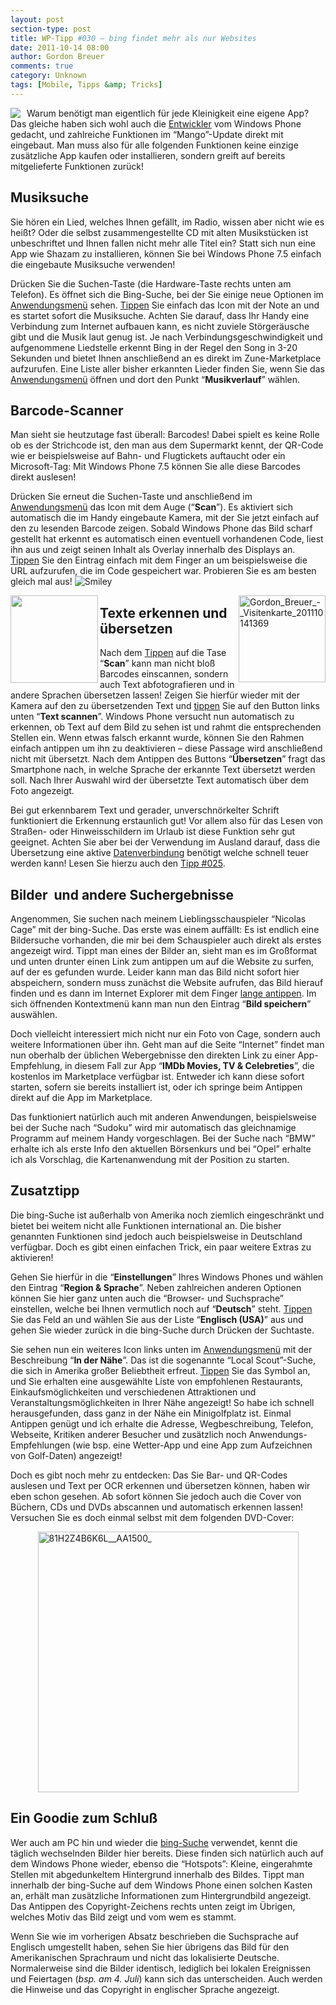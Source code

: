 ```yaml
---
layout: post
section-type: post
title: WP-Tipp #030 – bing findet mehr als nur Websites
date: 2011-10-14 08:00
author: Gordon Breuer
comments: true
category: Unknown
tags: [Mobile, Tipps &amp; Tricks]
---
```

<p><img style="margin: 0px 10px 0px 0px; display: inline; float: left" align="left" src="http://anheledirwp.blob.core.windows.net/wordpress/2011/10/internetmg.png" /></p>  <p>Warum benötigt man eigentlich für jede Kleinigkeit eine eigene App? Das gleiche haben sich wohl auch die <a href="http://dotnet-forum.de/forums/default.aspx?GroupID=32">Entwickler</a> vom Windows Phone gedacht, und zahlreiche Funktionen im “Mango”-Update direkt mit eingebaut. Man muss also für alle folgenden Funktionen keine einzige zusätzliche App kaufen oder installieren, sondern greift auf bereits mitgelieferte Funktionen zurück!</p>  <h2>Musiksuche</h2>  <p>Sie hören ein Lied, welches Ihnen gefällt, im Radio, wissen aber nicht wie es heißt? Oder die selbst zusammengestellte CD mit alten Musikstücken ist unbeschriftet und Ihnen fallen nicht mehr alle Titel ein? Statt sich nun eine App wie Shazam zu installieren, können Sie bei Windows Phone 7.5 einfach die eingebaute Musiksuche verwenden!</p>  <p>Drücken Sie die Suchen-Taste (die Hardware-Taste rechts unten am Telefon). Es öffnet sich die Bing-Suche, bei der Sie einige neue Optionen im <a href="/post/2011/09/05/WP7-Tipp-002-%E2%80%93-Das-Anwendungs-und-Kontextmenu.aspx">Anwendungsmenü</a> sehen. <a href="/post/2011/09/12/WP7-Tipp-007-%E2%80%93-Standard-Gesten.aspx">Tippen</a> Sie einfach das Icon mit der Note an und es startet sofort die Musiksuche. Achten Sie darauf, dass Ihr Handy eine Verbindung zum Internet aufbauen kann, es nicht zuviele Störgeräusche gibt und die Musik laut genug ist. Je nach Verbindungsgeschwindigkeit und aufgenommene Liedstelle erkennt Bing in der Regel den Song in 3-20 Sekunden und bietet Ihnen anschließend an es direkt im Zune-Marketplace aufzurufen. Eine Liste aller bisher erkannten Lieder finden Sie, wenn Sie das <a href="/post/2011/09/05/WP7-Tipp-002-%E2%80%93-Das-Anwendungs-und-Kontextmenu.aspx">Anwendungsmenü</a> öffnen und dort den Punkt “<strong>Musikverlauf</strong>” wählen.</p>  <h2>Barcode-Scanner</h2>  <p>Man sieht sie heutzutage fast überall: Barcodes! Dabei spielt es keine Rolle ob es der Strichcode ist, den man aus dem Supermarkt kennt, der QR-Code wie er beispielsweise auf Bahn- und Flugtickets auftaucht oder ein Microsoft-Tag: Mit Windows Phone 7.5 können Sie alle diese Barcodes direkt auslesen!</p>  <p>Drücken Sie erneut die Suchen-Taste und anschließend im <a href="/post/2011/09/05/WP7-Tipp-002-%E2%80%93-Das-Anwendungs-und-Kontextmenu.aspx">Anwendungsmenü</a> das Icon mit dem Auge (“<strong>Scan</strong>”). Es aktiviert sich automatisch die im Handy eingebaute Kamera, mit der Sie jetzt einfach auf den zu lesenden Barcode zeigen. Sobald Windows Phone das Bild scharf gestellt hat erkennt es automatisch einen eventuell vorhandenen Code, liest ihn aus und zeigt seinen Inhalt als Overlay innerhalb des Displays an. <a href="/post/2011/09/12/WP7-Tipp-007-%E2%80%93-Standard-Gesten.aspx">Tippen</a> Sie den Eintrag einfach mit dem Finger an um beispielsweise die URL aufzurufen, die im Code gespeichert war. Probieren Sie es am besten gleich mal aus! <img style="border-bottom-style: none; border-left-style: none; border-top-style: none; border-right-style: none" class="wlEmoticon wlEmoticon-smile" alt="Smiley" src="http://anheledirwp.blob.core.windows.net/wordpress/2011/10/wlEmoticon-smile3.png" /></p>  <p><img style="display: inline; float: left" align="left" src="http://qrcode.kaywa.com/img.php?s=5&amp;d=http%3A%2F%2Fwww.windowsphone.com%2Fde-DE%2Fapps%2Fae383e79-bf39-e011-854c-00237de2db9e" width="140" height="140" /><a href="http://static.gordon-breuer.de/img/WP-Tipp-030--Viele-Kleinigkeiten-die-das_8E6C/Gordon_Breuer_-_Visitenkarte_201110141369.png"><img style="background-image: none; border-right-width: 0px; padding-left: 0px; padding-right: 0px; display: inline; float: right; border-top-width: 0px; border-bottom-width: 0px; border-left-width: 0px; padding-top: 0px" title="Gordon_Breuer_-_Visitenkarte_201110141369" border="0" alt="Gordon_Breuer_-_Visitenkarte_201110141369" align="right" src="http://anheledirwp.blob.core.windows.net/wordpress/2011/10/Gordon_Breuer_-_Visitenkarte_201110141369_thumb.png" width="139" height="139" /></a></p>  <h2 class="clear">Texte erkennen und übersetzen</h2>  <p>Nach dem <a href="/post/2011/09/12/WP7-Tipp-007-%E2%80%93-Standard-Gesten.aspx">Tippen</a> auf die Tase “<strong>Scan</strong>” kann man nicht bloß Barcodes einscannen, sondern auch Text abfotografieren und in andere Sprachen übersetzen lassen! Zeigen Sie hierfür wieder mit der Kamera auf den zu übersetzenden Text und <a href="/post/2011/09/12/WP7-Tipp-007-%E2%80%93-Standard-Gesten.aspx">tippen</a> Sie auf den Button links unten “<strong>Text scannen</strong>”. Windows Phone versucht nun automatisch zu erkennen, ob Text auf dem Bild zu sehen ist und rahmt die entsprechenden Stellen ein. Wenn etwas falsch erkannt wurde, können Sie den Rahmen einfach antippen um ihn zu deaktivieren – diese Passage wird anschließend nicht mit übersetzt. Nach dem Antippen des Buttons “<strong>Übersetzen</strong>” fragt das Smartphone nach, in welche Sprache der erkannte Text übersetzt werden soll. Nach Ihrer Auswahl wird der übersetzte Text automatisch über dem Foto angezeigt.</p>  <p>Bei gut erkennbarem Text und gerader, unverschnörkelter Schrift funktioniert die Erkennung erstaunlich gut! Vor allem also für das Lesen von Straßen- oder Hinweisschildern im Urlaub ist diese Funktion sehr gut geeignet. Achten Sie aber bei der Verwendung im Ausland darauf, dass die Übersetzung eine aktive <a href="/post/2011/10/07/WP-Tipp-025-&ndash;-Datenverbindungen.aspx">Datenverbindung</a> benötigt welche schnell teuer werden kann! Lesen Sie hierzu auch den <a href="/post/2011/10/07/WP-Tipp-025-&ndash;-Datenverbindungen.aspx">Tipp #025</a>.</p>  <h2>Bilder&#160; und andere Suchergebnisse</h2>  <p>Angenommen, Sie suchen nach meinem Lieblingsschauspieler “Nicolas Cage” mit der bing-Suche. Das erste was einem auffällt: Es ist endlich eine Bildersuche vorhanden, die mir bei dem Schauspieler auch direkt als erstes angezeigt wird. Tippt man eines der Bilder an, sieht man es im Großformat und unten drunter einen Link zum antippen um auf die Website zu surfen, auf der es gefunden wurde. Leider kann man das Bild nicht sofort hier abspeichern, sondern muss zunächst die Website aufrufen, das Bild hierauf finden und es dann im Internet Explorer mit dem Finger <a href="/post/2011/09/12/WP7-Tipp-007-%E2%80%93-Standard-Gesten.aspx">lange antippen</a>. Im sich öffnenden Kontextmenü kann man nun den Eintrag “<strong>Bild speichern</strong>” auswählen.</p>  <p>Doch vielleicht interessiert mich nicht nur ein Foto von Cage, sondern auch weitere Informationen über ihn. Geht man auf die Seite “Internet” findet man nun oberhalb der üblichen Webergebnisse den direkten Link zu einer App-Empfehlung, in diesem Fall zur App “<strong>IMDb Movies, TV &amp; Celebreties</strong>”, die kostenlos im Marketplace verfügbar ist. Entweder ich kann diese sofort starten, sofern sie bereits installiert ist, oder ich springe beim Antippen direkt auf die App im Marketplace.</p>  <p>Das funktioniert natürlich auch mit anderen Anwendungen, beispielsweise bei der Suche nach “Sudoku” wird mir automatisch das gleichnamige Programm auf meinem Handy vorgeschlagen. Bei der Suche nach “BMW” erhalte ich als erste Info den aktuellen Börsenkurs und bei “Opel” erhalte ich als Vorschlag, die Kartenanwendung mit der Position zu starten.</p>  <h2>Zusatztipp</h2>  <p>Die bing-Suche ist außerhalb von Amerika noch ziemlich eingeschränkt und bietet bei weitem nicht alle Funktionen international an. Die bisher genannten Funktionen sind jedoch auch beispielsweise in Deutschland verfügbar. Doch es gibt einen einfachen Trick, ein paar weitere Extras zu aktivieren!</p>  <p>Gehen Sie hierfür in die “<strong>Einstellungen</strong>” Ihres Windows Phones und wählen den Eintrag “<strong>Region &amp; Sprache</strong>”. Neben zahlreichen anderen Optionen können Sie hier ganz unten auch die “Browser- und Suchsprache” einstellen, welche bei Ihnen vermutlich noch auf “<strong>Deutsch</strong>” steht. <a href="/post/2011/09/12/WP7-Tipp-007-%E2%80%93-Standard-Gesten.aspx">Tippen</a> Sie das Feld an und wählen Sie aus der Liste “<strong>Englisch (USA)</strong>” aus und gehen Sie wieder zurück in die bing-Suche durch Drücken der Suchtaste.</p>  <p>Sie sehen nun ein weiteres Icon links unten im <a href="/post/2011/09/05/WP7-Tipp-002-%E2%80%93-Das-Anwendungs-und-Kontextmenu.aspx">Anwendungsmenü</a> mit der Beschreibung “<strong>In der Nähe</strong>”. Das ist die sogenannte “Local Scout”-Suche, die sich in Amerika großer Beliebtheit erfreut. <a href="/post/2011/09/12/WP7-Tipp-007-%E2%80%93-Standard-Gesten.aspx">Tippen</a> Sie das Symbol an, und Sie erhalten eine ausgewählte Liste von empfohlenen Restaurants, Einkaufsmöglichkeiten und verschiedenen Attraktionen und Veranstaltungsmöglichkeiten in Ihrer Nähe angezeigt! So habe ich schnell herausgefunden, dass ganz in der Nähe ein Minigolfplatz ist. Einmal Antippen genügt und ich erhalte die Adresse, Wegbeschreibung, Telefon, Webseite, Kritiken anderer Besucher und zusätzlich noch Anwendungs-Empfehlungen (wie bsp. eine Wetter-App und eine App zum Aufzeichnen von Golf-Daten) angezeigt!</p>  <p>Doch es gibt noch mehr zu entdecken: Das Sie Bar- und QR-Codes auslesen und Text per OCR erkennen und übersetzen können, haben wir eben schon gesehen. Ab sofort können Sie jedoch auch die Cover von Büchern, CDs und DVDs abscannen und automatisch erkennen lassen! Versuchen Sie es doch einmal selbst mit dem folgenden DVD-Cover:</p>  <p><a href="http://www.amazon.de/gp/product/B0007QN8B0/ref=as_li_ss_tl?ie=UTF8&amp;tag=ausbildungz0b-21&amp;linkCode=as2&amp;camp=1638&amp;creative=19454&amp;creativeASIN=B0007QN8B0"><img style="background-image: none; border-bottom: 0px; border-left: 0px; padding-left: 0px; padding-right: 0px; display: block; float: none; margin-left: auto; border-top: 0px; margin-right: auto; border-right: 0px; padding-top: 0px" title="81H2Z4B6K6L__AA1500_" border="0" alt="81H2Z4B6K6L__AA1500_" src="http://anheledirwp.blob.core.windows.net/wordpress/2011/10/81H2Z4B6K6L__AA1500_.jpg" width="417" height="417" /></a></p>  <h2>Ein Goodie zum Schluß</h2>  <p>Wer auch am PC hin und wieder die <a href="http://www.bing.com/?mkt=en-us">bing-Suche</a> verwendet, kennt die täglich wechselnden Bilder hier bereits. Diese finden sich natürlich auch auf dem Windows Phone wieder, ebenso die “Hotspots”: Kleine, eingerahmte Stellen mit abgedunkeltem Hintergrund innerhalb des Bildes. Tippt man innerhalb der bing-Suche auf dem Windows Phone einen solchen Kasten an, erhält man zusätzliche Informationen zum Hintergrundbild angezeigt. Das Antippen des Copyright-Zeichens rechts unten zeigt im Übrigen, welches Motiv das Bild zeigt und vom wem es stammt.</p>  <p>Wenn Sie wie im vorherigen Absatz beschrieben die Suchsprache auf Englisch umgestellt haben, sehen Sie hier übrigens das Bild für den Amerikanischen Sprachraum und nicht das lokalisierte Deutsche. Normalerweise sind die Bilder identisch, lediglich bei lokalen Ereignissen und Feiertagen (<em>bsp. am 4. Juli</em>) kann sich das unterscheiden. Auch werden die Hinweise und das Copyright in englischer Sprache angezeigt.</p>
